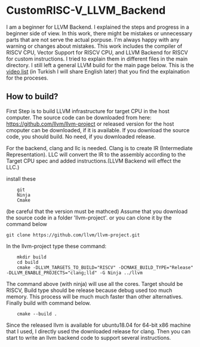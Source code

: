 # CustomRISC-V_LLVM_Backend
I am a beginner for LLVM Backend. I explained the steps and progress in a beginner side of view. In this work, there might be mistakes or unnecessary parts that are not serve the actual porpuse. I'm always happy with any warning or changes about mistakes.
This work includes the compiler of RISCV CPU, Vector Support for RISCV CPU, and LLVM Backend for RISCV for custom instructions. I tried to explain them in different files in the main directory. I still left a general LLVM build for the main page below.
This is the [video list](https://youtube.com/playlist?list=PLmYxcbArBw8KSbRKC6H-R9508Cegj8Y4S) (in Turkish I will share English later) that you find the explaination for the proceses.

## How to build?

First Step is to build LLVM infrastructure for target CPU in the host computer.
The source code can be downloaded from here: https://github.com/llvm/llvm-project
or released version for the host cmoputer can be downloaded, if it is available.
If you download the source code, you should build. No need, if you downloaded release.


For the backend, clang and llc is needed. Clang is to create IR (Intermediate Representation). LLC will convert the IR to the assembly according to the Target CPU spec and added instructions.(LLVM Backend will effect the LLC.)

install these
```
	git
	Ninja
	Cmake
```
(be careful that the version must be mathced)
Assume that you download the source code in a folder 'llvm-project'. or you can clone it by the command below

`
git clone https://github.com/llvm/llvm-project.git
`    

In the llvm-project type these command:

```
    mkdir build
    cd build
    cmake -DLLVM_TARGETS_TO_BUILD="RISCV" -DCMAKE_BUILD_TYPE="Release" -DLLVM_ENABLE_PROJECTS="clang;lld" -G Ninja ../llvm
```

The command above (with ninja) will use all the cores. Target should be RISCV, Build type should be release because debug used too much memory. This process will be much much faster than other alternatives.
Finally build with command below.

`    cmake --build .`

Since the released llvm is available for ubuntu18.04 for 64-bit x86 machine that I used, I directly used the downloaded release for clang.
Then you can start to write an llvm backend code to support several instructions.

